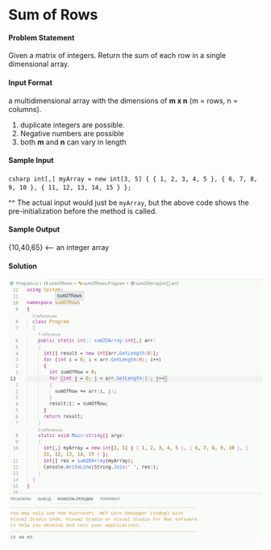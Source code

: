 # Sum of Rows

#### Problem Statement

Given a matrix of integers. Return the sum of each row in a single dimensional array.

#### Input Format

a multidimensional array with the dimensions of **m x n** (m = rows, n = columns).

1. duplicate integers are possible.
2. Negative numbers are possible
3. both **m** and **n** can vary in length

#### Sample Input

`csharp int[,] myArray = new int[3, 5] { { 1, 2, 3, 4, 5 }, { 6, 7, 8, 9, 10 }, { 11, 12, 13, 14, 15 } };`

^^ The actual input would just be `myArray`, but the above code shows the pre-initialization before the method is called.

#### Sample Output
{10,40,65} <-- an integer array

#### Solution

![image](https://raw.githubusercontent.com/al1s/401-prework-assignments/addSumOfRows/sumOfRows/screenshot_sumofrows.gif)
